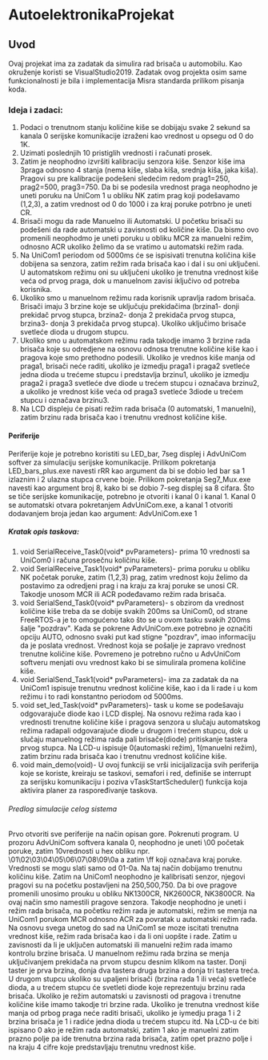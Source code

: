 # AutoelektronikaProjekat

## Uvod
Ovaj projekat ima za zadatak da simulira rad brisača u automobilu. Kao okruženje koristi se VisualStudio2019. Zadatak ovog projekta osim same funkcionalnosti je bila i implementacija Misra standarda prilikom pisanja koda.	

### Ideja i zadaci:
1. Podaci o trenutnom stanju količine kiše se dobijaju svake 2 sekund sa kanala 0 serijske komunikacije izraženi kao vrednost u opsegu od 0 do 1K.
2. Uzimati poslednjih 10 pristiglih vrednosti i računati prosek.
3. Zatim je neophodno izvršiti kalibraciju senzora kiše. Senzor kiše ima 3praga odnosno 4 stanja (nema kiše, slaba kiša, srednja kiša, jaka kiša).
Pragovi su pre kalibracije podešeni sledećim redom prag1=250, prag2=500, prag3=750. Da bi se podesila vrednost praga neophodno je uneti poruku 
na UniCom 1 u obliku NK zatim prag koji podešavamo (1,2,3), a zatim vrednost od 0 do 1000 i za kraj poruke potrbno je uneti CR.
4. Brisači mogu da rade Manuelno ili Automatski. U početku brisači su podešeni da rade automatski u zavisnosti od količine kiše. 
Da bismo ovo promenili neophodmo je uneti poruku u obliku MCR za manuelni režim, odnosno ACR ukoliko želimo da se vratimo u automatski režim rada.
5. Na UniCom1 periodom od 5000ms će se ispisivati trenutna količina kiše dobijena sa senzora, zatim režim rada brisača kao i dal i su oni uključeni.
U automatskom režimu oni su uključeni ukoliko je trenutna vrednost kiše veća od prvog praga, dok u manuelnom zavisi iključivo od potreba korisnika.
6. Ukoliko smo u manuelnom režimu rada korisnik upravlja radom brisača. Brisači imaju 3 brzine koje se uključuju prekidačima
(brzina1- donji prekidač prvog stupca, brzina2- donja 2 prekidača prvog stupca, brzina3- donja  3 prekidača prvog stupca). 
Ukoliko uključimo brisače svetleće dioda u drugom stupcu.
7. Ukoliko smo u automatskom režimu rada takodje imamo 3 brzine rada brisača koje su odredjene na osnovu odnosa trenutne količine kiše kao i
pragova koje smo prethodno podesili. Ukoliko je vrednos kiše manja od praga1, brisači neće raditi, ukoliko je izmedju praga1 i praga2 svetleće jedna dioda
u trećeme stupcu i predstavlja brzinu1, ukoliko je izmedju praga2 i praga3 svetleće dve diode u trećem stupcu i označava brzinu2,
a ukoliko je vrednost kiše veća od praga3 svetleće 3diode u trećem stupcu i označava brzinu3.
8. Na LCD displeju će pisati režim rada brisača (0 automatski, 1 manuelni), zatim brzinu rada brisača kao i trenutnu vrednost količine kiše.

#### Periferije
Periferije koje je potrebno koristiti su LED_bar, 7seg displej i AdvUniCom softver za simulaciju serijske komunikacije.
Prilikom pokretanja LED_bars_plus.exe navesti rRR kao argument da bi se dobio led bar sa 1 izlaznim i 2 ulazna stupca crvene boje.
Prilikom pokretanja Seg7_Mux.exe navesti kao argument broj 8, kako bi se dobio 7-seg displej sa 8 cifara.
Što se tiče serijske komunikacije, potrebno je otvoriti i kanal 0 i kanal 1. Kanal 0 se automatski otvara pokretanjem AdvUniCom.exe,
a kanal 1 otvoriti dodavanjem broja jedan kao argument: AdvUniCom.exe 1

##### Kratak opis taskova:
1. void SerialReceive_Task0(void* pvParameters)- prima 10 vrednosti sa UniCom0 i računa prosečnu količinu kiše.
2. void SerialReceive_Task1(void* pvParameters)- prima poruku u obliku NK početak poruke, zatim (1,2,3) prag,
zatim vrednost koju želimo da postavimo za odredjeni prag i na kraju za kraj poruke se unosi CR. 
Takodje unosom MCR ili ACR podeđavamo režim rada brisača. 
3. void SerialSend_Task0(void* pvParameters)- s obzirom da vrednost količine kiše treba da se dobije svakih 
200ms sa UniCom0, od strane FreeRTOS-a je to omogućeno tako što se u ovom tasku svakih 200ms šalje "pozdrav".
Kada se pokrene AdvUniCom.exe potrebno je označiti opciju AUTO, odnosno svaki put kad stigne "pozdrav",
imao informaciju da je poslata vrednost. Vrednost koja se pošalje je zapravo vrednost trenutne količine kiše.
Povremeno je potrebno ručno u AdvUniCom softveru menjati ovu vrednost kako bi se simulirala promena količine kiše.
4. void SerialSend_Task1(void* pvParameters)- ima za zadatak da na UniCom1 ispisuje trenutnu vrednost količine kiše,
kao i da li rade i u kom režimu i to radi konstantno periodom od 5000ms.
5. void set_led_Task(void* pvParameters)- task u kome se podešavaju odgovarajuče diode kao i LCD displej.
Na osnovu režima rada kao i vrednosti trenutne količine kiše i pragova senzora u slučaju automatskog režima radapali
odgovarajuće diode u drugom i trećem stupcu, dok u slučaju manuelnog režima rada pali brisače(diode)
pritiskanje tastera prvog stupca. Na LCD-u ispisuje 0(automaski režim), 1(manuelni režim), zatim brzinu rada
brisača kao i trenutnu vrednost količine kiše. 
6. void main_demo(void)- U ovoj funkciji se vrši inicijalizacija svih periferija koje se koriste,
kreiraju se taskovi, semafori i red, definiše se interrupt za serijsku komunikaciju i poziva vTaskStartScheduler()
funkcija koja aktivira planer za raspoređivanje taskova.

###### Predlog simulacije celog sistema
Prvo otvoriti sve periferije na način opisan gore. Pokrenuti program. U prozoru AdvUniCom softvera kanala 0, neophodno je uneti \00 početak poruke, zatim 10vrednosti u hex obliku npr.
\01\02\03\04\05\06\07\08\09\0a a zatim \ff koji označava kraj poruke. Vrednosti se mogu slati samo od 01-0a. Na taj način dobijamo trenutnu količinu kiše.
Zatim na UniCom1 neophodno je kalibrisati senzor, njegovi pragovi su na poćetku postavljeni na 250,500,750. Da bi ove pragove promenili unosimo prouku u obliku NK1300CR, NK2600CR, NK3800CR.
Na ovaj način smo namestili pragove senzora. Takodje neophodno je uneti i režim rada brisača, na početku režim rada je automatski, režim se menja na UniCom1 porukom MCR odnosno ACR za povratak u automatski režim rada.
Na osnovu svega unetog do sad na UniCom1 se moze iscitati trenutna vrednost kiše, režim rada brisača kao i da li oni uopšte i rade. Zatim u zavisnosti da li je uključen automatski ili manuelni režim rada imamo kontrolu brzine brisača.
U manuelnom režimu rada brzina se menja uključivanjem prekidača na prvom stupcu desnim klikom na taster. Donji taster je prva brzina, donja dva tastera druga brzina a donja tri tastera treća.
U drugom stupcu ukoliko su upaljeni brisači (brzina rada 1 ili veća) svetleće dioda, a u trećem stupcu će svetleti diode koje reprezentuju brzinu rada brisača.
Ukoliko je režim automatski u zavisnosti od pragova i trenutne količine kiše imamo takodje tri brzine rada. Ukoliko je trenutna vrednost kiše manja od prbog praga neće raditi brisači,
ukoliko je iymedju praga 1 i 2 brzina brisača je 1 i radiće jedna dioda u trećem stupcu itd. Na LCD-u će biti ispisano 0 ako je režim rada automatski, 
zatim 1 ako je manuelni zatim prazno polje pa ide trenutna brzina rada brisača, zatim opet prazno polje i na kraju 4 cifre koje predstavljaju trenutnu vrednost kiše.
